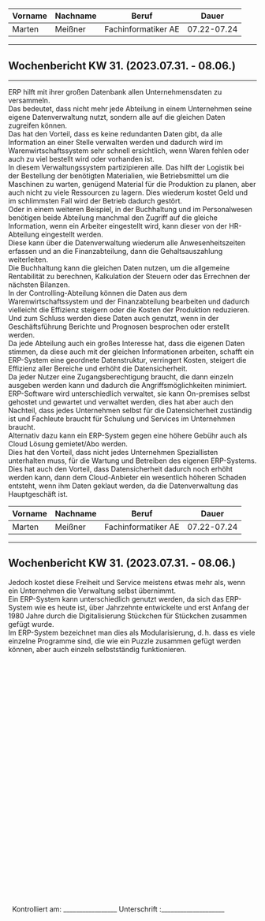 #

| Vorname | Nachname | Beruf | Dauer |
|---|---|---|---|
|Marten| Meißner|Fachinformatiker AE|07.22-07.24|
---

## Wochenbericht KW 31.  (2023.07.31. - 08.06.)

---
ERP hilft mit ihrer großen Datenbank allen Unternehmensdaten zu versammeln.     
Das bedeutet, dass nicht mehr jede Abteilung in einem Unternehmen seine eigene Datenverwaltung nutzt, sondern alle auf die gleichen Daten zugreifen können.     
Das hat den Vorteil, dass es keine redundanten Daten gibt, da alle Information an einer Stelle verwalten werden und dadurch wird im Warenwirtschaftssystem sehr schnell ersichtlich, wenn Waren fehlen oder auch zu viel bestellt wird oder vorhanden ist.      
In diesem Verwaltungssystem partizipieren alle. Das hilft der Logistik bei der Bestellung der benötigten Materialien, wie Betriebsmittel um die Maschinen zu warten, genügend Material für die Produktion zu planen, aber auch nicht zu viele Ressourcen zu lagern. Dies wiederum kostet Geld und im schlimmsten Fall wird der Betrieb dadurch gestört.     
Oder in einem weiteren Beispiel, in der Buchhaltung und im Personalwesen benötigen beide Abteilung manchmal den Zugriff auf die gleiche Information, wenn ein Arbeiter eingestellt wird, kann dieser von der HR-Abteilung eingestellt werden.       
Diese kann über die Datenverwaltung wiederum alle Anwesenheitszeiten erfassen und an die Finanzabteilung, dann die Gehaltsauszahlung weiterleiten.      
Die Buchhaltung kann die gleichen Daten nutzen, um die allgemeine Rentabilität zu berechnen, Kalkulation der Steuern oder das Errechnen der nächsten Bilanzen.      
In der Controlling-Abteilung können die Daten aus dem Warenwirtschaftssystem und der Finanzabteilung bearbeiten und dadurch vielleicht die Effizienz steigern oder die Kosten der Produktion reduzieren.        
Und zum Schluss werden diese Daten auch genutzt, wenn in der Geschäftsführung Berichte und Prognosen besprochen oder erstellt werden.       
Da jede Abteilung auch ein großes Interesse hat, dass die eigenen Daten stimmen, da diese auch mit der gleichen Informationen arbeiten, schafft ein ERP-System eine geordnete Datenstruktur, verringert Kosten, steigert die Effizienz aller Bereiche und erhöht die Datensicherheit.       
Da jeder Nutzer eine Zugangsberechtigung braucht, die dann einzeln ausgeben werden kann und dadurch die Angriffsmöglichkeiten minimiert.        
ERP-Software wird unterschiedlich verwaltet, sie kann On-premises selbst gehostet und gewartet und verwaltet werden, dies hat aber auch den Nachteil, dass jedes Unternehmen selbst für die Datensicherheit zuständig ist und Fachleute braucht für Schulung und Services im Unternehmen braucht.       
Alternativ dazu kann ein ERP-System gegen eine höhere Gebühr auch als Cloud Lösung gemietet/Abo werden.     
Dies hat den Vorteil, dass nicht jedes Unternehmen Speziallisten unterhalten muss, für die Wartung und Betreiben des eigenen ERP-Systems.       
Dies hat auch den Vorteil, dass Datensicherheit dadurch noch erhöht werden kann, dann dem Cloud-Anbieter ein wesentlich höheren Schaden entsteht, wenn ihm Daten geklaut werden, da die Datenverwaltung das Hauptgeschäft ist.   

| Vorname | Nachname | Beruf | Dauer |
|   ---   | ---      |  ---  |  ---  |
|Marten| Meißner|Fachinformatiker AE|07.22-07.24|
---
## Wochenbericht KW 31.  (2023.07.31. - 08.06.)


Jedoch kostet diese Freiheit und Service meistens etwas mehr als, wenn ein Unternehmen die Verwaltung selbst übernimmt.     
Ein ERP-System kann unterschiedlich genutzt werden, da sich das ERP-System wie es heute ist, über Jahrzehnte entwickelte und erst Anfang der 1980 Jahre durch die Digitalisierung Stückchen für Stückchen zusammen gefügt wurde.        
Im ERP-System bezeichnet man dies als Modularisierung, d. h. dass es viele einzelne Programme sind, die wie ein Puzzle zusammen gefügt werden können, aber auch einzeln selbstständig funktionieren.        
&nbsp;
\
\
\
\
\
\
\
\
\
\
\
\
\
\
\
\
\
\
\
\
\
\
\
\
\
\
\
\
\
\
&nbsp;
Kontrolliert am: _________________ Unterschrift  :____________________
